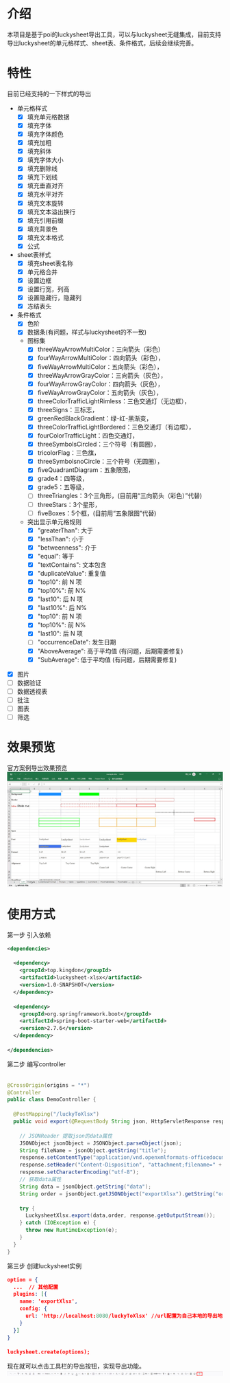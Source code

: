 # 介绍
本项目是基于poi的luckysheet导出工具，可以与luckysheet无缝集成，目前支持导出luckysheet的单元格样式、sheet表、条件格式，后续会继续完善。

# 特性
目前已经支持的一下样式的导出
- 单元格样式
    - [x] 填充单元格数据
    - [x] 填充字体
    - [x] 填充字体颜色
    - [x] 填充加粗
    - [x] 填充斜体
    - [x] 填充字体大小
    - [x] 填充删除线
    - [x] 填充下划线
    - [x] 填充垂直对齐
    - [x] 填充水平对齐
    - [x] 填充文本旋转
    - [x] 填充文本溢出换行
    - [x] 填充引用前缀
    - [x] 填充背景色
    - [x] 填充文本格式
    - [x] 公式

- sheet表样式
    - [x] 填充sheet表名称
    - [x] 单元格合并
    - [x] 设置边框
    - [x] 设置行宽，列高
    - [x] 设置隐藏行，隐藏列
    - [x] 冻结表头
- 条件格式
  - [x] 色阶
  - [x] 数据条(有问题，样式与luckysheet的不一致)
  - 图标集
    - [x] threeWayArrowMultiColor：三向箭头（彩色）
    - [x] fourWayArrowMultiColor：四向箭头（彩色），
    - [x] fiveWayArrowMultiColor：五向箭头（彩色），
    - [x] threeWayArrowGrayColor：三向箭头（灰色），
    - [x] fourWayArrowGrayColor：四向箭头（灰色），
    - [x] fiveWayArrowGrayColor：五向箭头（灰色），
    - [x] threeColorTrafficLightRimless：三色交通灯（无边框），
    - [x] threeSigns：三标志，
    - [x] greenRedBlackGradient：绿-红-黑渐变，
    - [x] threeColorTrafficLightBordered：三色交通灯（有边框），
    - [x] fourColorTrafficLight：四色交通灯，
    - [x] threeSymbolsCircled：三个符号（有圆圈），
    - [x] tricolorFlag：三色旗，
    - [x] threeSymbolsnoCircle：三个符号（无圆圈），
    - [x] fiveQuadrantDiagram：五象限图，
    - [x] grade4：四等级，
    - [x] grade5：五等级，
    - [ ] threeTriangles：3个三角形，(目前用“三向箭头（彩色）”代替)
    - [ ] threeStars：3个星形，
    - [ ] fiveBoxes：5个框，(目前用“五象限图”代替)

  - 突出显示单元格规则
    - [x] "greaterThan": 大于
    - [x] "lessThan": 小于
    - [x] "betweenness": 介于
    - [x] "equal": 等于
    - [x] "textContains": 文本包含
    - [x] "duplicateValue": 重复值
    - [x] "top10": 前 N 项
    - [x] "top10%": 前 N%
    - [x] "last10": 后 N 项
    - [x] "last10%": 后 N%
    - [x] "top10": 前 N 项
    - [x] "top10%": 前 N%
    - [x] "last10": 后 N 项
    - [ ] "occurrenceDate": 发生日期 
    - [x] "AboveAverage": 高于平均值 (有问题，后期需要修复)
    - [x] "SubAverage": 低于平均值 (有问题，后期需要修复)
- [x] 图片
- [ ] 数据验证
- [ ] 数据透视表
- [ ] 批注
- [ ] 图表
- [ ] 筛选

# 效果预览
官方案例导出效果预览
![官方案例导出效果预览](./imgs/demo.gif)

# 使用方式
第一步 引入依赖
```xml
<dependencies>
  
  <dependency>
    <groupId>top.kingdon</groupId>
    <artifactId>luckysheet-xlsx</artifactId>
    <version>1.0-SNAPSHOT</version>
  </dependency>

  <dependency>
    <groupId>org.springframework.boot</groupId>
    <artifactId>spring-boot-starter-web</artifactId>
    <version>2.7.6</version>
  </dependency>
  
</dependencies>
```

第二步 编写controller
```java

@CrossOrigin(origins = "*")
@Controller
public class DemoController {

  @PostMapping("/luckyToXlsx")
  public void export(@RequestBody String json, HttpServletResponse response){

    // JSONReader 提取json的data属性
    JSONObject jsonObject = JSONObject.parseObject(json);
    String fileName = jsonObject.getString("title");
    response.setContentType("application/vnd.openxmlformats-officedocument.spreadsheetml.sheet");
    response.setHeader("Content-Disposition", "attachment;filename=" + fileName + ".xlsx");
    response.setCharacterEncoding("utf-8");
    // 获取data属性
    String data = jsonObject.getString("data");
    String order = jsonObject.getJSONObject("exportXlsx").getString("order");

    try {
      LuckysheetXlsx.export(data,order, response.getOutputStream());
    } catch (IOException e) {
      throw new RuntimeException(e);
    }
  }
}

```
第三步 创建luckysheet实例
```json
option = {
  ...  // 其他配置
  plugins: [{ 
    name: 'exportXlsx', 
    config: { 
      url: 'http://localhost:8080/luckyToXlsx' //url配置为自己本地的导出地址
    }
  }]
}

luckysheet.create(options);
```
现在就可以点击工具栏的导出按钮，实现导出功能。
![img.png](imgs/img.png)
